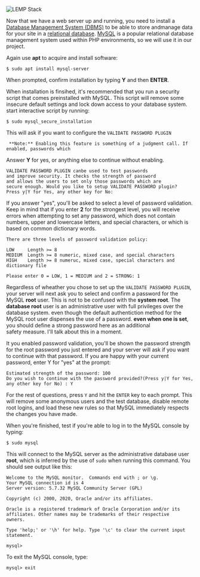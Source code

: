 ![LEMP Stack](https://github.com/silviob99/Project-2-Linux-Administration-NginX-MySQL-PHP-LEMP/assets/107585020/0b949645-beee-43f5-973e-98764c9efe68)

Now that we have a web server up and running, you need to install a  [Database Management System (DBMS)](https://www.ibm.com/docs/en/zos-basic-skills?topic=zos-what-is-database-management-system) to be able to store andmanage data for your site in a [relational database](https://www.oracle.com/uk/database/what-is-a-relational-database/). [MySQL](https://dev.mysql.com/doc/refman/8.0/en/what-is-mysql.html) is a popular relational database management system used within PHP environments, so we will use it in our project. 

Again use **apt** to acquire and install software:  

```$ sudo apt install mysql-server```  

When prompted, confirm installation by typing **Y** and then **ENTER**.  

When installation is finsihed, it's recommended that you run a security script that comes preinstalled with MySQL. This script will remove some insecure default settings and lock down access to your database system. start interactive script by running:  

```$ sudo mysql_secure_installation```  

This will ask if you want to configure the ```VALIDATE PASSWORD PLUGIN```  

``` **Note:** Enabling this feature is something of a judgment call. If enabled, passwords which```

Answer **Y** for yes, or anything else to continue without enabling.  

```
VALIDATE PASSWORD PLUGIN canbe used to test passwords
and improve security. It checks the strength of password  
and allows the users to set only those passwords which are
secure enough. Would you like to setup VALIDATE PASSWORD plugin?
Press y|Y for Yes, any other key for No:
```  
If you answer "yes", you'll be asked to select a level of password validation. Keep in mind that if you 
enter **2** for the strongest level, you will receive errors when attempting to set any password, which does not contain numbers, upper and lowercase letters, and special characters, or which is based on common dictionary words. 

```
There are three levels of password validation policy:

LOW     Length >= 8 
MEDIUM  Length >= 8 numeric, mixed case, and special characters
HIGH    Length >= 8 numeruc, mixed case, special characters and dictionary file

Please enter 0 = LOW, 1 = MEDIUM and 2 = STRONG: 1
```

Regardless of wheather you chose to set up the ```VALIDATE PASSWORD PLUGIN```, your server will next ask you to select and confirm a password for the MySQL **root** user. This is not to be confused with the **system root**. The **database root** user is an administrative user with full privileges over the database system. even though the default authentiction method for the MySQL root user dispenses the use of a password. **even when one is set**, you should define a strong password here as an additional   
safety measure. I'll talk about this in a moment.  

It you enabled password validation, you'll be shown the password strength for the root password you just entered and your server will ask if you want to continue with that password. If you are happy with your current password, enter Y for "yes" at the prompt:  

```
Estimated strength of the password: 100 
Do you wish to continue with the password provided?(Press y|Y for Yes, any other key for No) : Y
```

For the rest of questions, press ```Y``` and hit the ```ENTER``` key to each prompt. This will remove some anonymous users and the test database, disable remote root logins, and load these new rules so that MySQL immediately respects the changes you have made.  

When you're finished, test if you're able to log in to the MySQL console by typing:  

```
$ sudo mysql
```  

This will connect to the MySQL server as the administrative database user **root**, which is inferred by the use of ```sudo``` when running this command. You should see output like this:  

```
Welcome to the MySQL monitor.  Commands end with ; or \g.
Your MySQL connection id is 4
Server version: 5.7.32 MySQL Community Server (GPL)

Copyright (c) 2000, 2020, Oracle and/or its affiliates.

Oracle is a registered trademark of Oracle Corporation and/or its
affiliates. Other names may be trademarks of their respective
owners.

Type 'help;' or '\h' for help. Type '\c' to clear the current input statement.

mysql>
```  

To exit the MySQL console, type:  

```
mysql> exit
```


